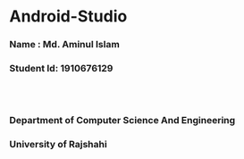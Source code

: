 # Android-Studio
<h3> Name : Md. Aminul Islam</h3>
<h3>Student Id: 1910676129 </h3>
<br/><br/>
<h3>Department of Computer Science And Engineering </h3>
<h3>University of Rajshahi</h3>
